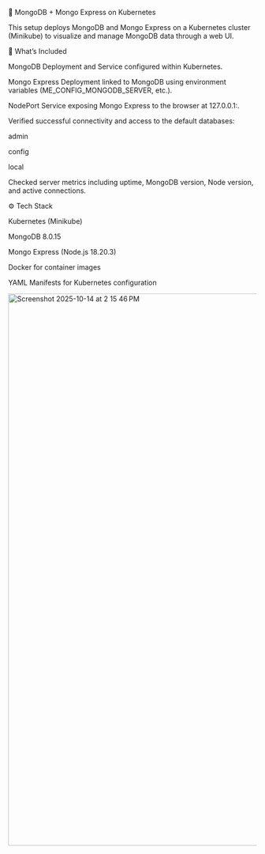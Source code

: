 🚀 MongoDB + Mongo Express on Kubernetes

This setup deploys MongoDB and Mongo Express on a Kubernetes cluster (Minikube) to visualize and manage MongoDB data through a web UI.

🧠 What’s Included

MongoDB Deployment and Service configured within Kubernetes.

Mongo Express Deployment linked to MongoDB using environment variables (ME_CONFIG_MONGODB_SERVER, etc.).

NodePort Service exposing Mongo Express to the browser at 127.0.0.1:<nodeport>.

Verified successful connectivity and access to the default databases:

admin

config

local

Checked server metrics including uptime, MongoDB version, Node version, and active connections.

⚙️ Tech Stack

Kubernetes (Minikube)

MongoDB 8.0.15

Mongo Express (Node.js 18.20.3)

Docker for container images

YAML Manifests for Kubernetes configuration


<img width="1728" height="1117" alt="Screenshot 2025-10-14 at 2 15 46 PM" src="https://github.com/user-attachments/assets/17a2112f-ac84-4c08-882d-4710c1639b78" />
